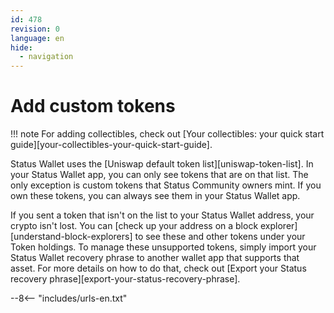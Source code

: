 ```yaml
---
id: 478
revision: 0
language: en
hide:
  - navigation
---
```


# Add custom tokens

!!! note
     For adding collectibles, check out [Your collectibles: your quick start guide][your-collectibles-your-quick-start-guide]. 

Status Wallet uses the [Uniswap default token list][uniswap-token-list]. In your Status Wallet app, you can only see tokens that are on that list. The only exception is custom tokens that Status Community owners mint. If you own these tokens, you can always see them in your Status Wallet app.

If you sent a token that isn't on the list to your Status Wallet address, your crypto isn't lost. You can [check up your address on a block explorer][understand-block-explorers] to see these and other tokens under your Token holdings. To manage these unsupported tokens, simply import your Status Wallet recovery phrase to another wallet app that supports that asset. For more details on how to do that, check out [Export your Status recovery phrase][export-your-status-recovery-phrase].

--8<-- "includes/urls-en.txt"
